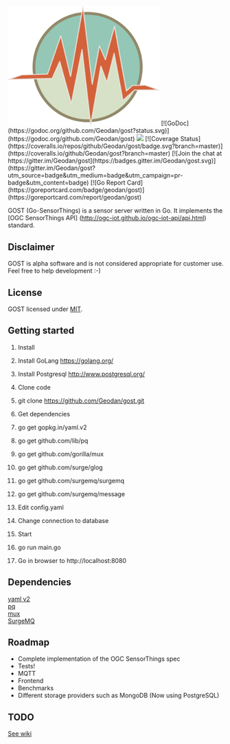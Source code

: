 <img src="gostsite/resources/img/icon.png" width="353">  
[![GoDoc](https://godoc.org/github.com/Geodan/gost?status.svg)](https://godoc.org/github.com/Geodan/gost)
<a href="http://beta.drone.io/drone/drone"><img src="http://beta.drone.io/api/badges/drone/drone/status.svg" /></a>
[![Coverage Status](https://coveralls.io/repos/github/Geodan/gost/badge.svg?branch=master)](https://coveralls.io/github/Geodan/gost?branch=master)
[![Join the chat at https://gitter.im/Geodan/gost](https://badges.gitter.im/Geodan/gost.svg)](https://gitter.im/Geodan/gost?utm_source=badge&utm_medium=badge&utm_campaign=pr-badge&utm_content=badge)
[![Go Report Card](https://goreportcard.com/badge/geodan/gost)](https://goreportcard.com/report/geodan/gost)<br />

GOST (Go-SensorThings) is a sensor server written in Go. It implements the [OGC SensorThings API] (http://ogc-iot.github.io/ogc-iot-api/api.html) standard.

## Disclaimer

GOST is alpha software and is not considered appropriate for customer use. Feel free to help development :-)

## License

GOST licensed under [MIT](https://opensource.org/licenses/MIT).

## Getting started

1. Install
 1. Install GoLang https://golang.org/
 2. Install Postgresql http://www.postgresql.org/

2. Clone code
 1. git clone https://github.com/Geodan/gost.git

3. Get dependencies
 1. go get gopkg.in/yaml.v2
 2. go get github.com/lib/pq
 3. go get github.com/gorilla/mux
 4. go get github.com/surge/glog
 5. go get github.com/surgemq/surgemq
 6. go get github.com/surgemq/message

4. Edit config.yaml
 1. Change connection to database

5. Start
 1. go run main.go

6. Go in browser to http://localhost:8080

## Dependencies

[yaml v2](https://github.com/go-yaml/yaml)<br />
[pq](https://github.com/lib/pq)<br />
[mux](https://github.com/gorilla/mux)<br />
[SurgeMQ](github.com/surgemq/surgemq)<br />

## Roadmap

- Complete implementation of the OGC SensorThings spec
- Tests!
- MQTT
- Frontend
- Benchmarks
- Different storage providers such as MongoDB (Now using PostgreSQL)

## TODO

[See wiki](https://github.com/Geodan/gost/wiki/TODO)
